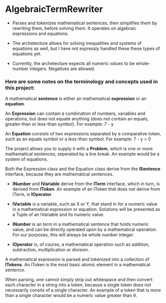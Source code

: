 # AlgebraicTermRewriter

 - Parses and tokenizes mathematical sentences, then simplifies them by rewriting them, before solving them. It operates on algebraic expressions and equations.

 - The archetecture allows for solving inequalities and systems of equations as well, but I have not expressly handled these these types of equations yet.

 - Currently, the archetecture expects all numeric values to be whole-number integers. Negatives are allowed. 

### Here are some notes on the terminology and concepts used in this project:

A mathematical **sentence** is either an mathematical **expression** or an **equation**.

An **Expression** can contain a combination of numbers, variables and operations, but does not equate anything (does not contain an equals, greater-than or less-than symbol). For example: 7 - y

An **Equation** consists of two expressions separated by a comparative token, such as an equals symbol or a less-than symbol. For example: 7 - y = 0

The project allows you to supply it with a **Problem**, which is one or more mathematical sentences, seperated by a line break. An example would be a system of equations.
  
  
Both the Expression class and the Equation class derive from the **ISentence** interface, because they are mathematical sentences.

 - **INumber** and **IVariable** derive from the **ITerm** interface, which in turn, is derived from **IToken**. An example of an IToken that does not derive from ITerm, is **IOperator**.

 - **IVariable** is a variable, such as X or Y, that stand in for a numeric value in a mathematical expression or equation. Solutions will be presented as a Tuple of an IVariable and its numeric value.

 - **INumber** is an term in a mathematical sentence that holds numeric value, and can be directly operated upon by a mathematical operation. For our purposes, this will always be whole number integer.
 
 - **IOperator** is, of course, a mathematical operation such as addition, subtraction, multiplication or division.


A mathematical expression is parsed and tokenized into a collection of **ITokens**. An IToken is the most basic atomic element in a mathematical sentence.

When parsing, one cannot simply strip out whitespace and then convert each character in a string into a token, because a single token does not necessarily consits of a single character. An example of a token that is more than a single character would be a numeric value greater than 9.
